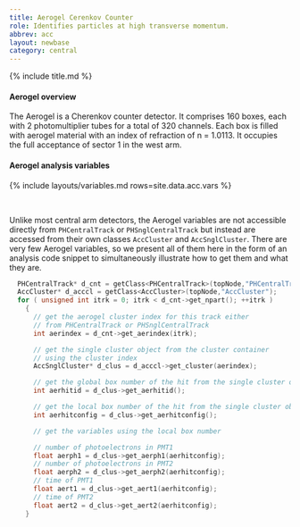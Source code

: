 ```yaml
---
title: Aerogel Cerenkov Counter
role: Identifies particles at high transverse momentum.
abbrev: acc
layout: newbase
category: central
---
```


{% include title.md %}

#### Aerogel overview

The Aerogel is a Cherenkov counter detector.  It comprises 160 boxes, each with 2
photomultiplier tubes for a total of 320 channels.  Each box is filled with aerogel
material with an index of refraction of n = 1.0113.  It occupies the full acceptance of
sector 1 in the west arm.



#### Aerogel analysis variables

{% include layouts/variables.md rows=site.data.acc.vars %}

<br>

Unlike most central arm detectors, the Aerogel variables are not accessible directly from
`PHCentralTrack` or `PHSnglCentralTrack` but instead are accessed from their own classes
`AccCluster` and `AccSnglCluster`.  There are very few Aerogel variables, so we present
all of them here in the form of an analysis code snippet to simultaneously illustrate how
to get them and what they are.


```c++
  PHCentralTrack* d_cnt = getClass<PHCentralTrack>(topNode,"PHCentralTrack");
  AccCluster* d_acccl = getClass<AccCluster>(topNode,"AccCluster");
  for ( unsigned int itrk = 0; itrk < d_cnt->get_npart(); ++itrk )
    {
      // get the aerogel cluster index for this track either
      // from PHCentralTrack or PHSnglCentralTrack
      int aerindex = d_cnt->get_aerindex(itrk);

      // get the single cluster object from the cluster container
      // using the cluster index
      AccSnglCluster* d_clus = d_acccl->get_cluster(aerindex);

      // get the global box number of the hit from the single cluster object
      int aerhitid = d_clus->get_aerhitid();

      // get the local box number of the hit from the single cluster object
      int aerhitconfig = d_clus->get_aerhitconfig();

      // get the variables using the local box number

      // number of photoelectrons in PMT1
      float aerph1 = d_clus->get_aerph1(aerhitconfig);
      // number of photoelectrons in PMT2
      float aerph2 = d_clus->get_aerph2(aerhitconfig);
      // time of PMT1
      float aert1 = d_clus->get_aert1(aerhitconfig);
      // time of PMT2
      float aert2 = d_clus->get_aert2(aerhitconfig);
    }
```

